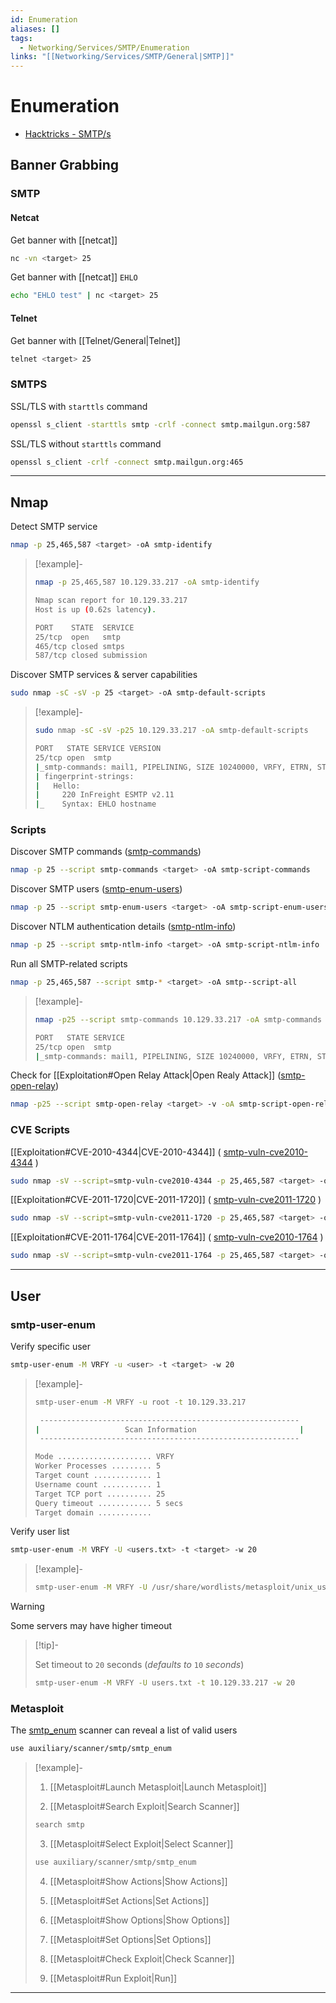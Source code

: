 ```yaml
---
id: Enumeration
aliases: []
tags:
  - Networking/Services/SMTP/Enumeration
links: "[[Networking/Services/SMTP/General|SMTP]]"
---
```


# Enumeration

- [Hacktricks - SMTP/s](https://book.hacktricks.wiki/en/network-services-pentesting/pentesting-smtp/index.html)

<!-- Banner Grabbing {{{-->
## Banner Grabbing

<!-- SMTP {{{-->
### SMTP

#### Netcat

Get banner with [[netcat]]

```sh
nc -vn <target> 25
```

Get banner with [[netcat]] `EHLO`

```sh
echo "EHLO test" | nc <target> 25
```

#### Telnet

Get banner with [[Telnet/General|Telnet]]

```sh
telnet <target> 25
```

<!-- }}} -->

<!-- SMTPS {{{-->
### SMTPS

SSL/TLS with `starttls` command

```sh
openssl s_client -starttls smtp -crlf -connect smtp.mailgun.org:587
```

SSL/TLS without `starttls` command

```sh
openssl s_client -crlf -connect smtp.mailgun.org:465
```

<!-- }}} -->

___

<!-- }}} -->

<!-- Nmap {{{-->
## Nmap

Detect SMTP service

```sh
nmap -p 25,465,587 <target> -oA smtp-identify
```

<!-- Example {{{-->
> [!example]-
>
> ```sh
> nmap -p 25,465,587 10.129.33.217 -oA smtp-identify
> ```
> ```sh
> Nmap scan report for 10.129.33.217
> Host is up (0.62s latency).
>
> PORT    STATE  SERVICE
> 25/tcp  open   smtp
> 465/tcp closed smtps
> 587/tcp closed submission
> ```
<!-- }}} -->

Discover SMTP services & server capabilities

```sh
sudo nmap -sC -sV -p 25 <target> -oA smtp-default-scripts
```

<!-- Example {{{-->
> [!example]-
>
> ```sh
> sudo nmap -sC -sV -p25 10.129.33.217 -oA smtp-default-scripts
> ```
> ```sh
> PORT   STATE SERVICE VERSION
> 25/tcp open  smtp
> |_smtp-commands: mail1, PIPELINING, SIZE 10240000, VRFY, ETRN, STARTTLS, ENHANCEDSTATUSCODES, 8BITMIME, DSN, SMTPUTF8, CHUNKING
> | fingerprint-strings: 
> |   Hello: 
> |     220 InFreight ESMTP v2.11
> |_    Syntax: EHLO hostname
> ```
<!-- }}} -->

<!-- Scripts {{{-->
### Scripts

Discover SMTP commands
([smtp-commands](https://nmap.org/nsedoc/scripts/smtp-commands.html))

```sh
nmap -p 25 --script smtp-commands <target> -oA smtp-script-commands
```

Discover SMTP users
([smtp-enum-users](https://nmap.org/nsedoc/scripts/smtp-enum-users.html))

```sh
nmap -p 25 --script smtp-enum-users <target> -oA smtp-script-enum-users
```

Discover NTLM authentication details
([smtp-ntlm-info](https://nmap.org/nsedoc/scripts/smtp-ntlm-info.html))

```sh
nmap -p 25 --script smtp-ntlm-info <target> -oA smtp-script-ntlm-info
```

Run all SMTP-related scripts

```sh
nmap -p 25,465,587 --script smtp-* <target> -oA smtp--script-all
```

<!-- Example {{{-->
> [!example]-
>
> ```sh
> nmap -p25 --script smtp-commands 10.129.33.217 -oA smtp-commands
> ```
> ```sh
> PORT   STATE SERVICE
> 25/tcp open  smtp
> |_smtp-commands: mail1, PIPELINING, SIZE 10240000, VRFY, ETRN, STARTTLS, ENHANCEDSTATUSCODES, 8BITMIME, DSN, SMTPUTF8, CHUNKING
> ```
<!-- }}} -->

Check for [[Exploitation#Open Relay Attack|Open Realy Attack]]
([smtp-open-relay](https://nmap.org/nsedoc/scripts/smtp-open-relay.html))

```sh
nmap -p25 --script smtp-open-relay <target> -v -oA smtp-script-open-relay
```

<!-- }}} -->

<!-- CVE Scripts {{{-->
### CVE Scripts

[[Exploitation#CVE-2010-4344|CVE-2010-4344]] (
[smtp-vuln-cve2010-4344](https://nmap.org/nsedoc/scripts/smtp-vuln-cve2010-4344.html)
)

```sh
sudo nmap -sV --script=smtp-vuln-cve2010-4344 -p 25,465,587 <target> -oA smtp-vuln-cve2010-4344
```

[[Exploitation#CVE-2011-1720|CVE-2011-1720]] (
[smtp-vuln-cve2011-1720](https://nmap.org/nsedoc/scripts/smtp-vuln-cve2011-1720.html)
)

```sh
sudo nmap -sV --script=smtp-vuln-cve2011-1720 -p 25,465,587 <target> -oA smtp-vuln-cve2011-1720
```

[[Exploitation#CVE-2011-1764|CVE-2011-1764]] (
[smtp-vuln-cve2010-1764](https://nmap.org/nsedoc/scripts/smtp-vuln-cve2011-1764.html)
)

```sh
sudo nmap -sV --script=smtp-vuln-cve2011-1764 -p 25,465,587 <target> -oA smtp-vuln-cve2011-1764
```

<!-- }}} -->

___

<!-- }}} -->

<!-- User {{{-->
## User

<!-- smtp-user-enum {{{-->
### smtp-user-enum

Verify specific user

```sh
smtp-user-enum -M VRFY -u <user> -t <target> -w 20
```

<!-- Example {{{-->
> [!example]-
>
> ```sh
> smtp-user-enum -M VRFY -u root -t 10.129.33.217
> ```
> ```sh
>  ----------------------------------------------------------
> |                   Scan Information                       |
>  ----------------------------------------------------------
>
> Mode ..................... VRFY
> Worker Processes ......... 5
> Target count ............. 1
> Username count ........... 1
> Target TCP port .......... 25
> Query timeout ............ 5 secs
> Target domain ............ 
> ```
<!-- }}} -->

Verify user list

```sh
smtp-user-enum -M VRFY -U <users.txt> -t <target> -w 20
```

<!-- Example {{{-->
> [!example]-
>
> ```sh
> smtp-user-enum -M VRFY -U /usr/share/wordlists/metasploit/unix_users.txt -t 10.129.33.217
> ```
<!-- }}} -->

<!-- Warning {{{-->
> [!warning]
>
> Some servers may have higher timeout
>
> > [!tip]-
> >
> > Set timeout to `20` seconds (*defaults to* `10` *seconds*)
> >
> > ```sh
> > smtp-user-enum -M VRFY -U users.txt -t 10.129.33.217 -w 20
> > ```
<!-- }}} -->

<!-- }}} -->

<!-- Metasploit {{{-->
### Metasploit

The [smtp_enum](https://www.rapid7.com/db/modules/auxiliary/scanner/smtp/smtp_enum/)
scanner can reveal a list of valid users

```sh
use auxiliary/scanner/smtp/smtp_enum
```

<!-- Example {{{-->
> [!example]-
>
>
> 1. [[Metasploit#Launch Metasploit|Launch Metasploit]]
>
> 2. [[Metasploit#Search Exploit|Search Scanner]]
>
> ```sh
> search smtp
> ```
>
> 3. [[Metasploit#Select Exploit|Select Scanner]]
>
> ```sh
> use auxiliary/scanner/smtp/smtp_enum
> ```
>
> 4. [[Metasploit#Show Actions|Show Actions]]
>
> 5. [[Metasploit#Set Actions|Set Actions]]
>
> 6. [[Metasploit#Show Options|Show Options]]
>
> 7. [[Metasploit#Set Options|Set Options]]
>
> 8. [[Metasploit#Check Exploit|Check Scanner]]
>
> 9. [[Metasploit#Run Exploit|Run]]
<!-- }}} -->

<!-- }}} -->

___

<!-- }}} -->
